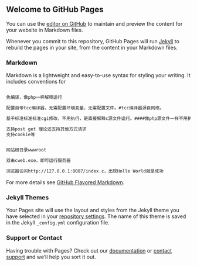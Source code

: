 ## Welcome to GitHub Pages

You can use the [editor on GitHub](https://github.com/rfz/cweb/edit/master/index.md) to maintain and preview the content for your website in Markdown files.

Whenever you commit to this repository, GitHub Pages will run [Jekyll](https://jekyllrb.com/) to rebuild the pages in your site, from the content in your Markdown files.

### Markdown

Markdown is a lightweight and easy-to-use syntax for styling your writing. It includes conventions for

```markdown

免编译，像php一样解释运行

配置自带tcc编译器，无需配置环境变量，无需配置文件。#tcc编译器源自网络。

基于标准标准标准cgi修改，不用执行，是直接解释c源文件运行。####像php源文件一样不用执行权限。

支持post get 理论还支持其他方式请求
支持cookie等


网站根目录wwwroot

双击cweb.exe，即可运行服务器

浏览器访问http://127.0.0.1:8087/index.c，出现Holle World就是成功

```

For more details see [GitHub Flavored Markdown](https://guides.github.com/features/mastering-markdown).

### Jekyll Themes

Your Pages site will use the layout and styles from the Jekyll theme you have selected in your [repository settings](https://github.com/rfz/cweb/settings). The name of this theme is saved in the Jekyll `_config.yml` configuration file.

### Support or Contact

Having trouble with Pages? Check out our [documentation](https://help.github.com/categories/github-pages-basics/) or [contact support](https://github.com/contact) and we’ll help you sort it out.
